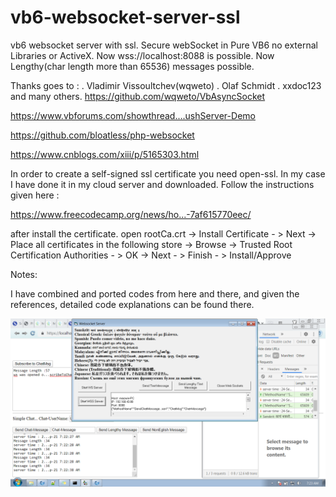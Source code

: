 # vb6-websocket-server-ssl
vb6 websocket server with ssl.
Secure webSocket in Pure VB6 no external Libraries or ActiveX.
Now wss://localhost:8088 is possible.
Now Lengthy(char length more than 65536) messages possible.

Thanks goes to :
  . Vladimir Vissoultchev(wqweto)
  . Olaf Schmidt
  . xxdoc123
and many others.
https://github.com/wqweto/VbAsyncSocket

https://www.vbforums.com/showthread....ushServer-Demo

https://github.com/bloatless/php-websocket

https://www.cnblogs.com/xiii/p/5165303.html



In order to create a self-signed ssl certificate you need open-ssl. In my case I have done it in my cloud server and downloaded.
Follow the instructions given here :

https://www.freecodecamp.org/news/ho...-7af615770eec/

after install the certificate. open rootCa.crt -> Install Certificate - > Next -> Place all certificates in the following store -> Browse
-> Trusted Root Certification Authorities - > OK -> Next - > Finish - > Install/Approve

Notes:

I have combined and ported codes from here and there, and given the references, detailed code explanations can be found there.

<img src="p.png"/>
